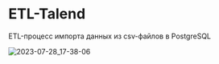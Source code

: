 # ETL-Talend
ETL-процесс импорта данных из csv-файлов в PostgreSQL

![2023-07-28_17-38-06](https://github.com/TatyanaMR/ETL-Talend/assets/100730166/84e3062a-a135-4aa5-9f90-6736713cd025)
